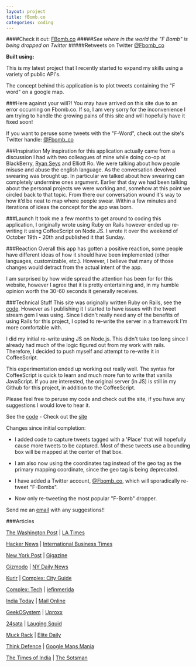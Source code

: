 ```yaml
---
layout: project
title: fBomb.co
categories: coding
---
```


####Check it out: [FBomb.co](http://www.fbomb.co)
#####*See where in the world the "F Bomb" is being dropped on Twitter*
#####Retweets on Twitter [@Fbomb_co](http://twitter.com/FBomb_co)

<p><strong>Built using:</strong>&nbsp;&nbsp;<span title="node.js" class="pict-prog-nodejs01 icon-2x"> </span>&nbsp;<span title="CoffeeScript" class="pict-prog-coffeescr icon-2x"> </span>&nbsp;<span title="JQuery" class="pict-prog-jquery icon-2x"> </span>&nbsp;<span title="HTML5" class="pict-html5-01 icon-2x"> </span>&nbsp;<span title="CSS3" class="pict-css3-01 icon-2x"> </span></p>

This is my latest project that I recently started to expand my skills using a variety of public API's.   

The concept behind this application is to plot tweets containing the "F word" on a google map.     

<!-- abridge -->
###Here against your will?!
You may have arrived on this site due to an error occurring on Fbomb.co. If so, I am very sorry for the inconvenience I am trying to handle the growing pains of this site and will hopefully have it fixed soon!

If you want to peruse some tweets with the "F-Word", check out the site's Twitter handle: [@Fbomb_co](http://twitter.com/FBomb_co)

###Inspiration
My inspiration for this application actually came from a discussion I had with two colleagues of mine while doing co-op at BlackBerry, [Ryan Seys](http://ryanseys.com/) and Elliott Ro. We were talking about how people misuse and abuse the english language. As the conversation devolved swearing was brought up. In particular we talked about how swearing can completely undermine ones argument. Earlier that day we had been talking about the personal projects we were working and, somehow at this point we circled back to that topic. From there our conversation wound it's way to how it’d be neat to map where people swear. Within a few minutes and iterations of ideas the concept for the app was born.

###Launch
It took me a few months to get around to coding this application, I originally wrote using Ruby on Rails however ended up re-writing it using CoffeeScript on Node.JS. I wrote it over the weekend of October 19th - 20th and published it that Sunday.

###Reaction
Overall this app has gotten a positive reaction, some people have different ideas of how it should have been implemented (other languages, customizable, etc.). However, I believe that many of those changes would detract from the actual intent of the app.   

I am surprised by how wide spread the attention has been for for this website, however I agree that it is pretty entertaining and, in my humble opinion worth the 30-60 seconds it generally receives.

###Technical Stuff
This site was originally written Ruby on Rails, see the [code](http://github.com/mgingras/fBomb-rails). However as I publishing it I started to have issues
 with the tweet stream gem I was using. Since I didn't really need any of the benefits of using Rails for this project, I opted to re-write the server in a framework I'm more comfortable with.

I did my initial re-write using JS on Node.js. This didn't take too long since I already had much of the logic figured out from my work with rails. Therefore, I decided to push myself and attempt to re-write it in CoffeeScript.

This experimentation ended up working out really well. The syntax for CoffeeScript is quick to learn and much more fun to write that vanilla JavaScript. If you are interested, the original server (in JS) is still in my Github for this project, in addition to the CoffeeScript.

Please feel free to peruse my code and check out the site, if you have any suggestions I would love to hear it.

See the [code](http://github.com/mgingras/fBomb) - Check out the [site](http://www.Fbomb.co)   

Changes since initial completion:   

- I added code to capture tweets tagged with a 'Place' that will hopefully cause more
tweets to be captured. Most of these tweets use a bounding box will be mapped at the center of that box.   

- I am also now using the coordinates tag instead of the geo tag as the primary
mapping coordinate, since the geo tag is being deprecated.   

- I have added a Twitter account, [@Fbomb_co](http://twitter.com/FBomb_co),
which will sporadically re-tweet "F-Bombs".

- Now only re-tweeting the most popular "F-Bomb" dropper.

Send me an <a href="mailto:martin@mgingras.ca?Subject=fBomb%20Suggestion" title="FBomb idea yo!">email</a> with any suggestions!!


###Articles

[The Washington Post](http://www.washingtonpost.com/blogs/the-switch/wp/2013/11/06/where-people-swear-most-on-twitter-in-one-interactive-map/) | [LA Times](http://www.latimes.com/nation/shareitnow/la-sh-f-bomb-map-twitter-20131106,0,2639927.story)

[Hacker News](http://news.ycombinator.com/item?id=6668571) | [International Business Times](http://www.ibtimes.com/whos-dropping-f-bomb-twitter-right-now-fbombco-map-plots-real-time-usage-location-watch-1458092)

[New York Post](http://nypost.com/2013/11/06/follow-real-time-f-bomb-tweets-from-around-the-world/) | [Gigazine](http://gigazine.net/news/20131106-fbomb/)

[Gizmodo](http://gizmodo.com/this-map-shows-where-people-are-dropping-the-f-bomb-on-1460747765) | [NY Daily News](http://www.nydailynews.com/news/national/website-maps-f-bombs-dropped-article-1.1509565)

[Kurir](http://www.kurir-info.rs/f-bomba-mapa-sveta-ko-napise-fuck-na-tviteru-vidi-ga-cela-planeta-clanak-1076189) | [Complex: City Guide](http://www.complexmag.ca/city-guide/2013/11/map-shows-where-people-drop-f-bomb-the-most-on-twitter)

[Complex: Tech](http://www.complexmag.ca/tech/2013/11/f-bomb-website-twitter-tweets) | [iefinmerida](http://www.iefimerida.gr/news/129464/%CE%B4%CE%B9%CE%B1%CE%B4%CF%81%CE%B1%CF%83%CF%84%CE%B9%CE%BA%CF%8C%CF%82-%CF%87%CE%AC%CF%81%CF%84%CE%B7%CF%82-%CE%B4%CE%B5%CE%AF%CF%87%CE%BD%CE%B5%CE%B9-%CE%BA%CE%AC%CE%B8%CE%B5-%CF%80%CF%8C%CF%84%CE%B5-%CE%B2%CF%81%CE%AF%CE%B6%CE%BF%CF%85%CE%BD-%CE%BF%CE%B9-%CF%87%CF%81%CE%AE%CF%83%CF%84%CE%B5%CF%82-%CF%84%CE%BF%CF%85-twitter-%CF%80%CE%BF%CE%B9%CE%B5%CF%82-%CE%B5%CE%AF%CE%BD%CE%B1%CE%B9-%CE%BF%CE%B9-%C2%AB%CF%80%CF%81%CF%89)

[India Today](http://indiatoday.intoday.in/story/twitter-f-bomb-interactive-map/1/321985.html) | [Mail Online](http://www.dailymail.co.uk/news/article-2489261/F-Bomb-new-site-maps-world-people-Tweet-F-word-Twitter.html)

[GeekOSystem](http://www.geekosystem.com/look-at-all-the-fs/) | [Uproxx](http://www.uproxx.com/technology/2013/11/f-bomb-map-shows-every-fk-given-twitter-real-time/)

[24sata](http://www.24sata.rs/vesti/svet/vest/interaktivna-mapa-ko-opsuje-na-tviteru-vidi-ga-ceo-svet/112853.phtml) | [Lauging Squid](http://laughingsquid.com/fbomb-a-real-time-interactive-map-of-swearing-on-twitter/)

[Muck Rack](http://muckrack.com/link/FpQG/where-are-twitter-users-dropping-the-f-bomb-new-map-shows-you) | [Elite Daily](http://elitedaily.com/news/world/f-bomb-website-shows-world-people-tweeting-f-word/)

[Think Defence](http://www.thinkdefence.co.uk/2013/11/mapping-f-bomb/) | [Google Maps Mania](http://googlemapsmania.blogspot.ca/2013/11/dropping-f-bomb-map.html)

[The Times of India](http://m.timesofindia.com/tech/social-media/New-map-shows-where-Twitterati-is-dropping-the-f-bomb/articleshow/25438192.cms) | [The Sotsman](http://www.scotsman.com/news/odd/edinburgh-twitter-users-swear-less-than-glasgow-s-1-3180709)
